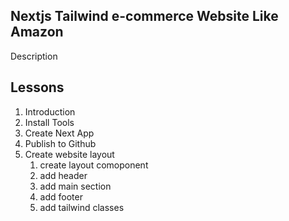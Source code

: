 ## Nextjs Tailwind e-commerce Website Like Amazon

Description

## Lessons

1. Introduction
2. Install Tools
3. Create Next App
4. Publish to Github
5. Create website layout
   1. create layout comoponent 
   2. add header
   3. add main section
   4. add footer 
   5. add tailwind classes





